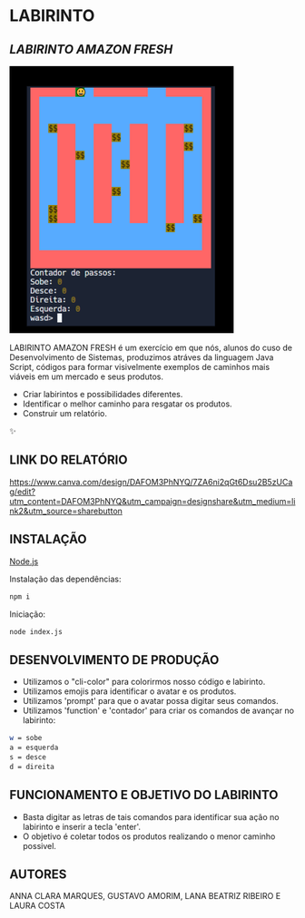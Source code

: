 # LABIRINTO
## _LABIRINTO AMAZON FRESH_
![](https://raw.githubusercontent.com/lanisb/simulador-labirinto/main/labirinto.PNG)

LABIRINTO AMAZON FRESH é um exercício em que nós, alunos do cuso de Desenvolvimento de Sistemas, produzimos atráves da linguagem Java Script, códigos para formar visivelmente exemplos de caminhos mais viáveis em um mercado e seus produtos. 

- Criar labirintos e possibilidades diferentes.
- Identificar o melhor caminho para resgatar os produtos.
- Construir um relatório.
 
✨
## LINK DO RELATÓRIO

https://www.canva.com/design/DAFOM3PhNYQ/7ZA6ni2qGt6Dsu2B5zUCag/edit?utm_content=DAFOM3PhNYQ&utm_campaign=designshare&utm_medium=link2&utm_source=sharebutton

## INSTALAÇÃO

 [Node.js](https://nodejs.org/) 

Instalação das dependências:

```sh
npm i
```

Iniciação:

```sh
node index.js 
```


## DESENVOLVIMENTO DE PRODUÇÃO

- Utilizamos o "cli-color" para colorirmos nosso código e labirinto.
- Utilizamos emojis para identificar o avatar e os produtos.
- Utilizamos 'prompt' para que o avatar possa digitar seus comandos.
- Utilizamos 'function' e 'contador' para criar os comandos de avançar no labirinto: 

```sh
w = sobe
a = esquerda
s = desce 
d = direita
```

## FUNCIONAMENTO E OBJETIVO DO LABIRINTO

- Basta digitar as letras de tais comandos para identificar sua ação no labirinto e inserir a tecla 'enter'.
- O objetivo é coletar todos os produtos realizando o menor caminho possivel.



## AUTORES
ANNA CLARA MARQUES, 
GUSTAVO AMORIM, 
LANA BEATRIZ RIBEIRO E 
LAURA COSTA





